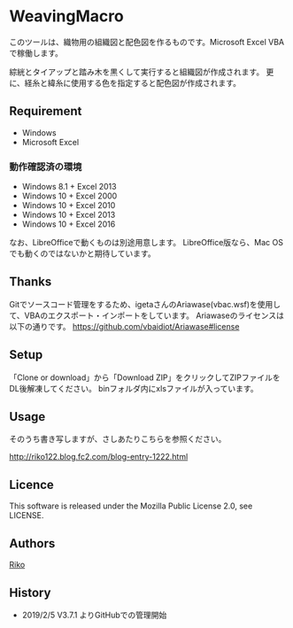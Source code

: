 # WeavingMacro
このツールは、織物用の組織図と配色図を作るものです。Microsoft Excel VBAで稼働します。

綜絖とタイアップと踏み木を黒くして実行すると組織図が作成されます。
更に、経糸と緯糸に使用する色を指定すると配色図が作成されます。

## Requirement
- Windows
- Microsoft Excel

### 動作確認済の環境
- Windows 8.1 + Excel 2013
- Windows 10 + Excel 2000
- Windows 10 + Excel 2010
- Windows 10 + Excel 2013
- Windows 10 + Excel 2016

なお、LibreOfficeで動くものは別途用意します。
LibreOffice版なら、Mac OSでも動くのではないかと期待しています。

## Thanks

Gitでソースコード管理をするため、igetaさんのAriawase(vbac.wsf)を使用して、VBAのエクスポート・インポートをしています。
Ariawaseのライセンスは以下の通りです。
https://github.com/vbaidiot/Ariawase#license


## Setup
「Clone or download」から「Download ZIP」をクリックしてZIPファイルをDL後解凍してください。
binフォルダ内にxlsファイルが入っています。

## Usage

そのうち書き写しますが、さしあたりこちらを参照ください。

http://riko122.blog.fc2.com/blog-entry-1222.html

## Licence
This software is released under the Mozilla Public License 2.0, see LICENSE.

## Authors

[Riko](https://github.com/riko122)

## History

- 2019/2/5 V3.7.1 よりGitHubでの管理開始
